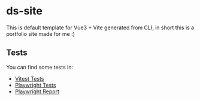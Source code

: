 # ds-site

This is default template for Vue3 + Vite generated from CLI, in short this is a portfolio site made for me :)

## Tests

You can find some tests in:

- [Vitest Tests](https://github.com/dominik-slopecki/dominik-slopecki.github.io/blob/main/ds-site/src/components/__tests__)
- [Playwright Tests](https://github.com/dominik-slopecki/dominik-slopecki.github.io/blob/main/ds-site/e2e.vue.spec.ts)
- [Playwright Report](https://dominik-slopecki.github.io/playwright-report)

